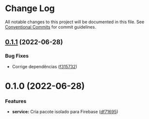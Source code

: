 # Change Log

All notable changes to this project will be documented in this file.
See [Conventional Commits](https://conventionalcommits.org) for commit guidelines.

## [0.1.1](https://github.com/igorjacauna/lib-services/compare/@igorjacauna/lib-firebase@0.1.0...@igorjacauna/lib-firebase@0.1.1) (2022-06-28)


### Bug Fixes

* Corrige dependências ([f315732](https://github.com/igorjacauna/lib-services/commit/f31573214db18cbcad921af34e16bf50aa20b2f2))





# 0.1.0 (2022-06-28)


### Features

* **service:** Cria pacote isolado para Firebase ([df71695](https://github.com/igorjacauna/lib-services/commit/df71695e3d6b10a3a89d1f51f37bd5a38785d637))
